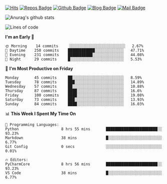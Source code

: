 

[![Hits](https://hits.seeyoufarm.com/api/count/incr/badge.svg?url=https%3A%2F%2Fgithub.com/sangm1n)](https://hits.seeyoufarm.com) 
[![Repos Badge](https://badges.pufler.dev/repos/sangm1n)](https://badges.pufler.dev)
[![Github Badge](http://img.shields.io/badge/-github-black?style=flat-square&logo=github&logoColor=white&link=https:https://github.com/sangm1n/)](https://github.com/sangm1n/)
[![Blog Badge](http://img.shields.io/badge/-devlog-00C7B7?style=flat-square&logo=Netlify&logoColor=white&link=https:https://sangminlog.netlify.app/)](https://sangminlog.netlify.app/)
[![Mail Badge](http://img.shields.io/badge/-mail-D14836?style=flat-square&logo=Gmail&logoColor=white&link=mailto:dltkd96als@naver.com)](mailto:dltkd96als@naver.com/)

![Anurag's github stats](https://github-readme-stats.vercel.app/api?username=sangm1n&show_icons=true&theme=highcontrast)

 
<!--START_SECTION:waka-->
![Lines of code](https://img.shields.io/badge/From%20Hello%20World%20I%27ve%20Written-2.2%20million%20lines%20of%20code-blue)

**I'm an Early 🐤** 

```text
🌞 Morning    14 commits     ░░░░░░░░░░░░░░░░░░░░░░░░░   2.67% 
🌆 Daytime    250 commits    ████████████░░░░░░░░░░░░░   47.71% 
🌃 Evening    231 commits    ███████████░░░░░░░░░░░░░░   44.08% 
🌙 Night      29 commits     █░░░░░░░░░░░░░░░░░░░░░░░░   5.53%

```
📅 **I'm Most Productive on Friday** 

```text
Monday       45 commits     ██░░░░░░░░░░░░░░░░░░░░░░░   8.59% 
Tuesday      78 commits     ███░░░░░░░░░░░░░░░░░░░░░░   14.89% 
Wednesday    57 commits     ██░░░░░░░░░░░░░░░░░░░░░░░   10.88% 
Thursday     87 commits     ████░░░░░░░░░░░░░░░░░░░░░   16.6% 
Friday       100 commits    ████░░░░░░░░░░░░░░░░░░░░░   19.08% 
Saturday     73 commits     ███░░░░░░░░░░░░░░░░░░░░░░   13.93% 
Sunday       84 commits     ████░░░░░░░░░░░░░░░░░░░░░   16.03%

```


📊 **This Week I Spent My Time On** 

```text
💬 Programming Languages: 
Python                   8 hrs 55 mins       ███████████████████████░░   93.23% 
Markdown                 38 mins             █░░░░░░░░░░░░░░░░░░░░░░░░   6.77% 
Git Config               0 secs              ░░░░░░░░░░░░░░░░░░░░░░░░░   0.01%

🔥 Editors: 
PyCharmCore              8 hrs 56 mins       ███████████████████████░░   93.23% 
VS Code                  38 mins             █░░░░░░░░░░░░░░░░░░░░░░░░   6.77%

```


<!--END_SECTION:waka-->


<!--
**sangm1n/sangm1n** is a ✨ _special_ ✨ repository because its `README.md` (this file) appears on your GitHub profile.

Here are some ideas to get you started:

- 🔭 I’m currently working on ...
- 🌱 I’m currently learning ...
- 👯 I’m looking to collaborate on ...
- 🤔 I’m looking for help with ...
- 💬 Ask me about ...
- 📫 How to reach me: ...
- 😄 Pronouns: ...
- ⚡ Fun fact: ...

https://shields.io/
-->


